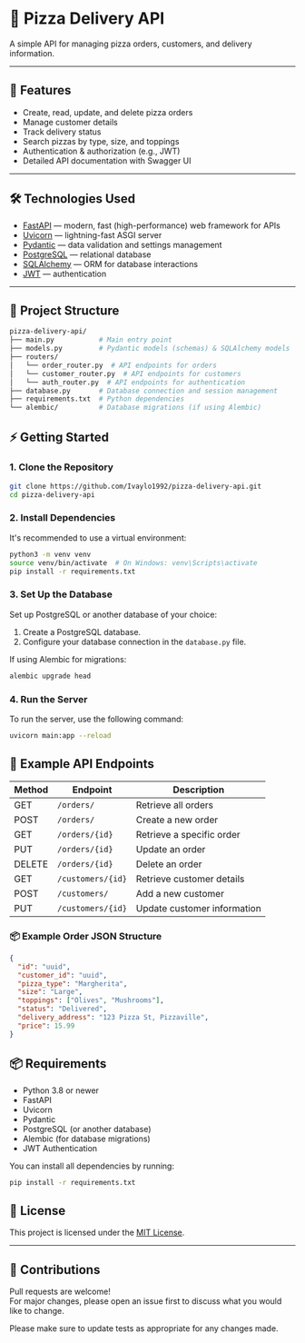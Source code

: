 # 🍕 Pizza Delivery API

A simple API for managing pizza orders, customers, and delivery information.

---

## 🚀 Features

- Create, read, update, and delete pizza orders
- Manage customer details
- Track delivery status
- Search pizzas by type, size, and toppings
- Authentication & authorization (e.g., JWT)
- Detailed API documentation with Swagger UI

---

## 🛠️ Technologies Used

- [FastAPI](https://fastapi.tiangolo.com/) — modern, fast (high-performance) web framework for APIs
- [Uvicorn](https://www.uvicorn.org/) — lightning-fast ASGI server
- [Pydantic](https://docs.pydantic.dev/latest/) — data validation and settings management
- [PostgreSQL](https://www.postgresql.org/) — relational database
- [SQLAlchemy](https://www.sqlalchemy.org/) — ORM for database interactions
- [JWT](https://jwt.io/) — authentication

---

## 📂 Project Structure

```bash
pizza-delivery-api/
├── main.py           # Main entry point
├── models.py         # Pydantic models (schemas) & SQLAlchemy models
├── routers/
│   └── order_router.py  # API endpoints for orders
│   └── customer_router.py  # API endpoints for customers
│   └── auth_router.py  # API endpoints for authentication
├── database.py       # Database connection and session management
├── requirements.txt  # Python dependencies
└── alembic/          # Database migrations (if using Alembic)
```

## ⚡ Getting Started

### 1. Clone the Repository

```bash
git clone https://github.com/Ivaylo1992/pizza-delivery-api.git
cd pizza-delivery-api
```

### 2. Install Dependencies

It's recommended to use a virtual environment:

```bash
python3 -m venv venv
source venv/bin/activate  # On Windows: venv\Scripts\activate
pip install -r requirements.txt
```

### 3. Set Up the Database

Set up PostgreSQL or another database of your choice:

1. Create a PostgreSQL database.
2. Configure your database connection in the `database.py` file.

If using Alembic for migrations:

```bash
alembic upgrade head
```

### 4. Run the Server

To run the server, use the following command:

```bash
uvicorn main:app --reload
```

## 📖 Example API Endpoints

| Method | Endpoint              | Description                    |
|--------|-----------------------|--------------------------------|
| GET    | `/orders/`             | Retrieve all orders            |
| POST   | `/orders/`             | Create a new order             |
| GET    | `/orders/{id}`         | Retrieve a specific order      |
| PUT    | `/orders/{id}`         | Update an order                |
| DELETE | `/orders/{id}`         | Delete an order                |
| GET    | `/customers/{id}`      | Retrieve customer details      |
| POST   | `/customers/`          | Add a new customer             |
| PUT    | `/customers/{id}`      | Update customer information    |

### 📦 Example Order JSON Structure

```json
{
  "id": "uuid",
  "customer_id": "uuid",
  "pizza_type": "Margherita",
  "size": "Large",
  "toppings": ["Olives", "Mushrooms"],
  "status": "Delivered",
  "delivery_address": "123 Pizza St, Pizzaville",
  "price": 15.99
}
```

## 📦 Requirements

- Python 3.8 or newer
- FastAPI
- Uvicorn
- Pydantic
- PostgreSQL (or another database)
- Alembic (for database migrations)
- JWT Authentication

You can install all dependencies by running:

```bash
pip install -r requirements.txt
```

## 💬 License

This project is licensed under the [MIT License](LICENSE).

---

## 🤝 Contributions

Pull requests are welcome!  
For major changes, please open an issue first to discuss what you would like to change.

Please make sure to update tests as appropriate for any changes made.
